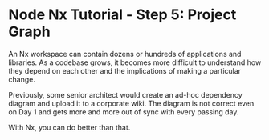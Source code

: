 # Node Nx Tutorial - Step 5: Project Graph

An Nx workspace can contain dozens or hundreds of applications and libraries. As a codebase grows, it becomes more difficult to understand how they depend on each other and the implications of making a particular change.

Previously, some senior architect would create an ad-hoc dependency diagram and upload it to a corporate wiki. The diagram is not correct even on Day 1 and gets more and more out of sync with every passing day.

With Nx, you can do better than that.
